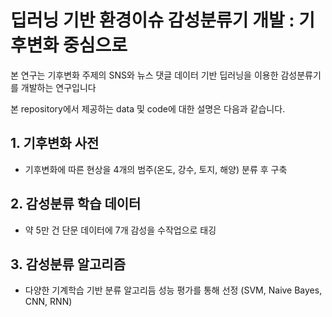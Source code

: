 # 딥러닝 기반 환경이슈 감성분류기 개발 : 기후변화 중심으로
  
  본 연구는 기후변화 주제의 SNS와 뉴스 댓글 데이터 기반 딥러닝을 이용한 감성분류기를 개발하는 연구입니다
  
  본 repository에서 제공하는 data 및 code에 대한 설명은 다음과 같습니다.

## **1. 기후변화 사전**
- 기후변화에 따른 현상을 4개의 범주(온도, 강수, 토지, 해양) 분류 후 구축

## **2. 감성분류 학습 데이터**
- 약 5만 건 단문 데이터에 7개 감성을 수작업으로 태깅 

## **3. 감성분류 알고리즘**
- 다양한 기계학습 기반 분류 알고리듬 성능 평가를 통해 선정 (SVM, Naive Bayes, CNN, RNN)
